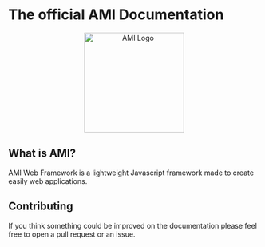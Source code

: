 # The official AMI Documentation

<p align="center"><a href="https://ami-team.pages.in2p3.fr/ami-docs/" target="_blank" rel="noopener noreferrer"><img width="200" src="https://ami.in2p3.fr/images/logo.png" alt="AMI Logo"/></a></p>

## What is AMI?

AMI Web Framework is a lightweight Javascript framework made to create easily web applications.

## Contributing

If you think something could be improved on the documentation please feel free to open a pull request or an issue.